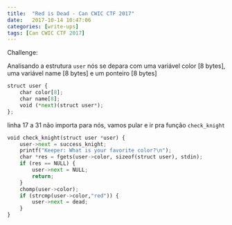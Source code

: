 ```yaml
---
title:  "Red is Dead - Can CWIC CTF 2017"
date:   2017-10-14 10:47:06
categories: [write-ups]
tags: [Can CWIC CTF 2017]
---
```

Challenge:

Analisando a estrutura `user` nós se depara com uma variável color [8 bytes], uma variável name [8 bytes] e um ponteiro [8 bytes]

``` python
struct user {
    char color[8];
    char name[8];
    void (*next)(struct user*);
};
```

linha 17 a  31 não importa para nós, vamos pular e ir pra função `check_knight`
```python
void check_knight(struct user *user) {
    user->next = success_knight;
    printf("Keeper: What is your favorite color?\n");
    char *res = fgets(user->color, sizeof(struct user), stdin);
    if (res == NULL) {
        user->next = NULL;
        return;
    }
    chomp(user->color);
    if (strcmp(user->color,"red")) {
        user->next = dead;
    }
}
```
